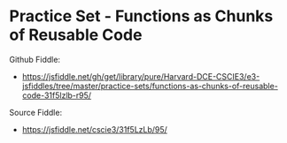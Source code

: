 # Practice Set - Functions as Chunks of Reusable Code 

Github Fiddle:
- https://jsfiddle.net/gh/get/library/pure/Harvard-DCE-CSCIE3/e3-jsfiddles/tree/master/practice-sets/functions-as-chunks-of-reusable-code-31f5lzlb-r95/

Source Fiddle:
- https://jsfiddle.net/cscie3/31f5LzLb/95/

